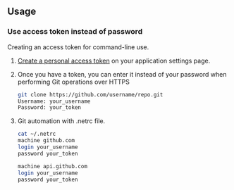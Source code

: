 ## Usage

### Use access token instead of password

Creating an access token for command-line use.

1. [Create a personal access token](https://help.github.com/articles/creating-an-access-token-for-command-line-use/) on your application settings page.
2. Once you have a token, you can enter it instead of your password when performing Git operations over HTTPS

    ```bash
    git clone https://github.com/username/repo.git
    Username: your_username
    Password: your_token
    ```
3. Git automation with .netrc file.

    ```bash
    cat ~/.netrc
    machine github.com
    login your_username
    password your_token

    machine api.github.com
    login your_username
    password your_token
    ```
